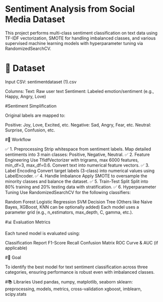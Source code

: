 # Sentiment Analysis from Social Media Dataset

This project performs multi-class sentiment classification on text data using TF-IDF vectorization, SMOTE for handling imbalanced classes, and various supervised machine learning models with hyperparameter tuning via RandomizedSearchCV.

# 📁 Dataset

Input CSV: sentimentdataset (1).csv

Columns:
  Text: Raw user text
  Sentiment: Labeled emotion/sentiment (e.g., Happy, Angry, Love)

#Sentiment Simplification

Original labels are mapped to:

Positive: Joy, Love, Excited, etc.
Negative: Sad, Angry, Fear, etc.
Neutral: Surprise, Confusion, etc.

#🧪 Workflow

✅ 1. Preprocessing
Strip whitespace from sentiment labels.
Map detailed sentiments into 3 main classes: Positive, Negative, Neutral.
✅ 2. Feature Engineering
Use TfidfVectorizer with trigrams, max 6000 features, min_df=3, max_df=0.6.
Convert text into numerical feature vectors.
✅ 3. Label Encoding
Convert target labels (3-class) into numerical values using LabelEncoder.
✅ 4. Handle Imbalance
Apply SMOTE to oversample the minority classes and balance the dataset.
✅ 5. Train-Test Split
Split into 80% training and 20% testing data with stratification.
✅ 6. Hyperparameter Tuning
Use RandomizedSearchCV for the following classifiers:

Random Forest
Logistic Regression
SVM
Decision Tree
(Others like Naive Bayes, XGBoost, KNN can be optionally added)
Each model uses a parameter grid (e.g., n_estimators, max_depth, C, gamma, etc.).

#📊 Evaluation Metrics

Each tuned model is evaluated using:

Classification Report
F1-Score
Recall
Confusion Matrix
ROC Curve & AUC (if applicable)

#🚀 Goal

To identify the best model for text sentiment classification across three categories, ensuring performance is robust even with imbalanced classes.

#📚 Libraries Used
pandas, numpy, matplotlib, seaborn
sklearn: preprocessing, models, metrics, cross-validation
xgboost, imblearn, scipy.stats
